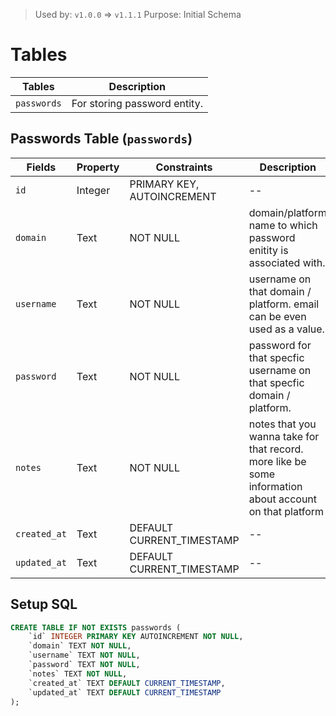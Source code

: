 
> Used by: `v1.0.0` => `v1.1.1`
> Purpose: Initial Schema

# Tables

| Tables      | Description                  |
| ----------- | ---------------------------- |
| `passwords` | For storing password entity. |

## Passwords Table (`passwords`)

| Fields       | Property | Constraints                | Description                                                                                             |
| ------------ | -------- | -------------------------- | ------------------------------------------------------------------------------------------------------- |
| `id`         | Integer  | PRIMARY KEY, AUTOINCREMENT | --                                                                                                      |
| `domain`     | Text     | NOT NULL                   | domain/platform name to which password enitity is associated with.                                      |
| `username`   | Text     | NOT NULL                   | username on that domain / platform. email can be even used as a value.                                  |
| `password`   | Text     | NOT NULL                   | password for that specfic username on that specfic domain / platform.                                   |
| `notes`      | Text     | NOT NULL                   | notes that you wanna take for that record. more like be some information about account on that platform |
| `created_at` | Text     | DEFAULT CURRENT_TIMESTAMP  | --                                                                                                      |
| `updated_at` | Text     | DEFAULT CURRENT_TIMESTAMP  | --                                                                                                      |

## Setup SQL

```sql
CREATE TABLE IF NOT EXISTS passwords (
	`id` INTEGER PRIMARY KEY AUTOINCREMENT NOT NULL, 
	`domain` TEXT NOT NULL,
	`username` TEXT NOT NULL, 
	`password` TEXT NOT NULL,
	`notes` TEXT NOT NULL, 
	`created_at` TEXT DEFAULT CURRENT_TIMESTAMP, 
	`updated_at` TEXT DEFAULT CURRENT_TIMESTAMP
);
```

